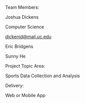 Team Members:

Joshua Dickens


Computer Science


dickenjd@mail.uc.edu

Eric Bridgens


Sunny He



Project Topic Area:

Sports Data Collection and Analysis

Delivery:

Web or Mobile App
